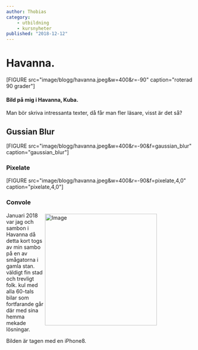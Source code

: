 ```yaml
---
author: Thobias
category:
    - utbildning
    - kursnyheter
published: "2018-12-12"
---
```

Havanna.
==================================

[FIGURE src="image/blogg/havanna.jpeg&w=400&r=-90" caption="roterad 90 grader"]

<h4>Bild på mig i Havanna, Kuba.</h4>

<!--more-->

Man bör skriva intressanta texter, då får man fler läsare, visst är det så?



Gussian Blur
-----------------------------------

[FIGURE src="image/blogg/havanna.jpeg&w=400&r=-90&f=gaussian_blur" caption="gaussian_blur"]



### Pixelate

[FIGURE src="image/blogg/havanna.jpeg&w=400&r=-90&f=pixelate,4,0" caption="pixelate,4,0"]

### Convole

<img src="image/blogg/havanna.jpeg?&w=400&r=-90&w=300&convolve=draw" height="300" width="300" alt="Image" style="float: right; margin: 4px 100px 20px 0px;">

<p>Januari 2018 var jag och sambon i Havanna då detta kort togs av min sambo på en av smågatorna i gamla stan. väldigt fin stad och trevligt folk. kul med alla 60-tals bilar som fortfarande går där med sina hemma mekade lösningar.</p>
<p>Bilden är tagen med en iPhone8.</p></br>
